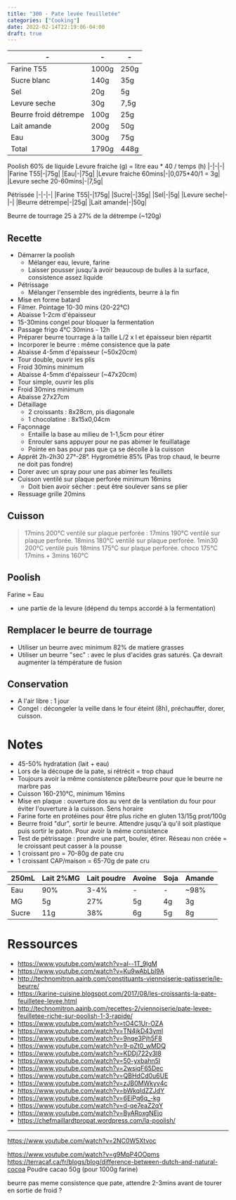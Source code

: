 ```yaml
---
title: "300 - Pate levée feuilletée"
categories: ["Cooking"]
date: 2022-02-14T22:19:06-04:00
draft: true
---
```


| - | - | - |
|-|-|-|
|Farine T55|1000g|250g|
|Sucre blanc|140g|35g|
|Sel|20g|5g|
|Levure seche|30g|7,5g|
|Beurre froid détrempe|100g|25g|
|Lait amande|200g|50g|
|Eau|300g|75g|
|Total|1790g|448g|

Poolish 60% de liquide
Levure fraiche (g) = litre eau * 40 / temps (h)
|-|-|-|
|Farine T55|-|75g|
|Eau|-|75g|
|Levure fraiche 60mins|-|0,075*40/1 = 3g|
|Levure seche 20-60mins|-|7,5g|

Pétrissée
|-|-|-|
|Farine T55|-|175g|
|Sucre|-|35g|
|Sel|-|5g|
|Levure seche|-|-|
|Beurre détrempe|-|25g|
|Lait amande|-|50g|

Beurre de tourrage 25 à 27% de la détrempe (~120g)

## Recette
- Démarrer la poolish
  - Mélanger eau, levure, farine
  - Laisser pousser jusqu'à avoir beaucoup de bulles à la surface, consistence assez liquide
- Pétrissage
  - Mélanger l'ensemble des ingrédients, beurre à la fin
- Mise en forme batard
- Filmer. Pointage 10-30 mins (20-22°C)
- Abaisse 1-2cm d'épaisseur
- 15-30mins congel pour bloquer la fermentation
- Passage frigo 4°C 30mins - 12h
- Préparer beurre tourrage à la taille L/2 x l et épaisseur bien répartit
- Incorporer le beurre : même consistence que la pate
- Abaisse 4-5mm d'épaisseur (~50x20cm)
- Tour double, ouvrir les plis
- Froid 30mins minimum
- Abaisse 4-5mm d'épaisseur (~47x20cm)
- Tour simple, ouvrir les plis
- Froid 30mins minimum
- Abaisse 27x27cm
- Détaillage
  - 2 croissants : 8x28cm, pis diagonale
  - 1 chocolatine : 8x15x0,04cm
- Façonnage
  - Entaille la base au milieu de 1-1,5cm pour étirer
  - Enrouler sans appuyer pour ne pas abimer le feuillatage
  - Pointe en bas pour pas que ça se décolle à la cuisson
- Apprêt 2h-2h30 27°-28°. Hygrométrie 85% (Pas trop chaud, le beurre ne doit pas fondre)
- Dorer avec un spray pour une pas abimer les feuillets
- Cuisson ventilé sur plaque perforée minimum 16mins
  - Doit bien avoir sécher : peut être soulever sans se plier
- Ressuage grille 20mins

## Cuisson
> 17mins 200°C ventilé sur plaque perforée :
> 17mins 190°C ventilé sur plaque perforée.
> 18mins 180°C ventilé sur plaque perforée.
> 1min30 200°C ventilé puis 18mins 175°C sur plaque perforée.
> choco 175°C 17mins + 3mins 160°C

## Poolish
Farine = Eau
+ une partie de la levure (dépend du temps accordé à la fermentation)

## Remplacer le beurre de tourrage
- Utiliser un beurre avec minimum 82% de matiere grasses
- Utiliser un beurre "sec" : avec le plus d'acides gras saturés. Ça devrait augmenter la témpérature de fusion

## Conservation
- A l'air libre : 1 jour
- Congel : décongeler la veille dans le four éteint (8h), préchauffer, dorer, cuisson.

# Notes
- 45-50% hydratation (lait + eau)
- Lors de la découpe de la pate, si rétrécit = trop chaud
- Toujours avoir la même consistence pâte/beurre pour que le beurre ne marbre pas
- Cuisson 160-210°C, minimum 16mins
- Mise en plaque : ouverture dos au vent de la ventilation du four pour éviter l'ouverture à la cuisson. Sens horaire
- Farine forte en protéines pour être plus riche en gluten 13/15g prot/100g
- Beurre froid "dur", sortir le beurre. Attendre jusqu'à qu'il soit plastique puis sortir le paton. Pour avoir la même consistence
- Test de pétrissage : prendre une part, bouler, étirer. Réseau non créée = le croissant peut casser à la pousse
- 1 croissant pro = 70-80g de pate cru
- 1 croissant CAP/maison = 65-70g de pate cru

| 250mL | Lait 2%MG | Lait poudre | Avoine | Soja | Amande |
|-|-|-|-|-|-|
| Eau | 90% | 3-4% | - | - | ~98% |
| MG | 5g | 27% | 5g | 4g | 3g |
| Sucre | 11g | 38% | 6g | 5g | 8g |

# Ressources
- https://www.youtube.com/watch?v=al--1T_9lgM
- https://www.youtube.com/watch?v=Ku9wAbLbI9A
- http://technomitron.aainb.com/constituants-viennoiserie-patisserie/le-beurre/
- https://karine-cuisine.blogspot.com/2017/08/les-croissants-la-pate-feuilletee-levee.html
- http://technomitron.aainb.com/recettes-2/viennoiserie/pate-levee-feuilletee-riche-sur-poolish-1-3-rapide/
- https://www.youtube.com/watch?v=tO4C1Ur-OZA
- https://www.youtube.com/watch?v=TN4jkD43ymI
- https://www.youtube.com/watch?v=9nqe3Pjh5F8
- https://www.youtube.com/watch?v=9-pZt0_wMDQ
- https://www.youtube.com/watch?v=KDDj722y3I8
- https://www.youtube.com/watch?v=50-yxbahn5I
- https://www.youtube.com/watch?v=2wsiqF65Dec
- https://www.youtube.com/watch?v=QBHdCd0u6UE
- https://www.youtube.com/watch?v=zJB0MWkyy4c
- https://www.youtube.com/watch?v=bWkqIdZZJdY
- https://www.youtube.com/watch?v=6EiPq6q_-kg
- https://www.youtube.com/watch?v=d-qe7eaZ2qY
- https://www.youtube.com/watch?v=ByARoxgNEjo
- https://chefmaillardtpropat.wordpress.com/la-poolish/

---
https://www.youtube.com/watch?v=2NC0W5Xtvoc

https://www.youtube.com/watch?v=g9MpP4OOpms
https://terracaf.ca/fr/blogs/blog/difference-between-dutch-and-natural-cocoa
Poudre cacao 50g (pour 1000g farine)


beurre pas meme consistence que pate, attendre 2-3mins avant de tourer en sortie de froid ?


